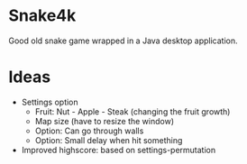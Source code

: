 # Snake4k

Good old snake game wrapped in a Java desktop application.

# Ideas

* Settings option
    * Fruit: Nut - Apple - Steak (changing the fruit growth)
    * Map size (have to resize the window)
    * Option: Can go through walls
    * Option: Small delay when hit something
* Improved highscore: based on settings-permutation
